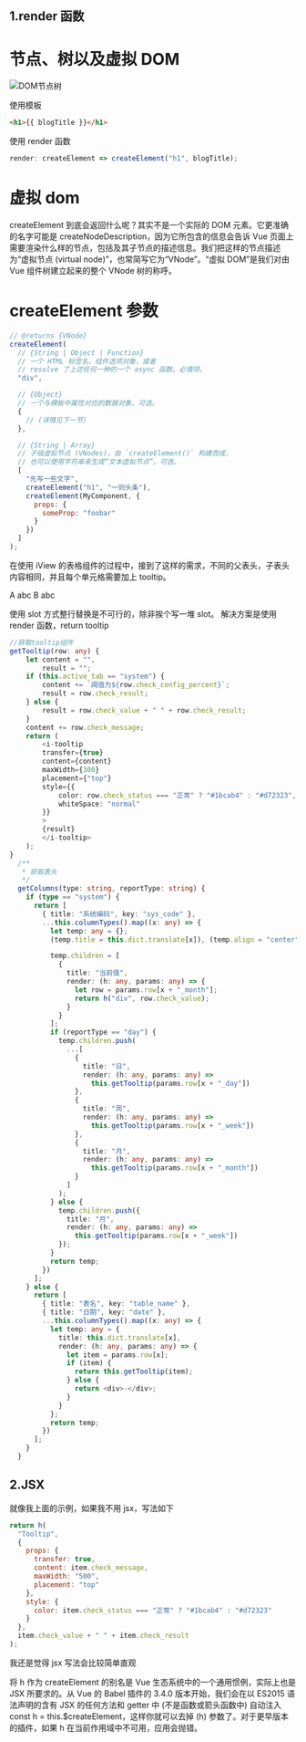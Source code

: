 ## 1.render 函数

# 节点、树以及虚拟 DOM

![DOM节点树](https://cn.vuejs.org/images/dom-tree.png)

使用模板

```html
<h1>{{ blogTitle }}</h1>
```

使用 render 函数

```js
render: createElement => createElement("h1", blogTitle);
```

# 虚拟 dom

createElement 到底会返回什么呢？其实不是一个实际的 DOM 元素。它更准确的名字可能是 createNodeDescription，因为它所包含的信息会告诉 Vue 页面上需要渲染什么样的节点，包括及其子节点的描述信息。我们把这样的节点描述为“虚拟节点 (virtual node)”，也常简写它为“VNode”。“虚拟 DOM”是我们对由 Vue 组件树建立起来的整个 VNode 树的称呼。

# createElement 参数

```js
// @returns {VNode}
createElement(
  // {String | Object | Function}
  // 一个 HTML 标签名、组件选项对象，或者
  // resolve 了上述任何一种的一个 async 函数。必填项。
  "div",

  // {Object}
  // 一个与模板中属性对应的数据对象。可选。
  {
    // (详情见下一节)
  },

  // {String | Array}
  // 子级虚拟节点 (VNodes)，由 `createElement()` 构建而成，
  // 也可以使用字符串来生成“文本虚拟节点”。可选。
  [
    "先写一些文字",
    createElement("h1", "一则头条"),
    createElement(MyComponent, {
      props: {
        someProp: "foobar"
      }
    })
  ]
);
```

在使用 iView 的表格组件的过程中，接到了这样的需求，不同的父表头，子表头内容相同，并且每个单元格需要加上 tooltip。

A abc B abc

使用 slot 方式整行替换是不可行的，除非挨个写一堆 slot。
解决方案是使用 render 函数，return tooltip

```typescript
//获取tooltip组件
getTooltip(row: any) {
    let content = "",
        result = "";
    if (this.active_tab == "system") {
        content += `阈值为${row.check_config_percent}`;
        result = row.check_result;
    } else {
        result = row.check_value + " " + row.check_result;
    }
    content += row.check_message;
    return (
        <i-tooltip
        transfer={true}
        content={content}
        maxWidth={300}
        placement={"top"}
        style={{
            color: row.check_status === "正常" ? "#1bcab4" : "#d72323",
            whiteSpace: "normal"
        }}
        >
        {result}
        </i-tooltip>
    );
}
  /**
   * 获取表头
   */
  getColumns(type: string, reportType: string) {
    if (type == "system") {
      return [
        { title: "系统编码", key: "sys_code" },
        ...this.columnTypes().map((x: any) => {
          let temp: any = {};
          (temp.title = this.dict.translate[x]), (temp.align = "center");

          temp.children = [
            {
              title: "当前值",
              render: (h: any, params: any) => {
                let row = params.row[x + "_month"];
                return h("div", row.check_value);
              }
            }
          ];
          if (reportType == "day") {
            temp.children.push(
              ...[
                {
                  title: "日",
                  render: (h: any, params: any) =>
                    this.getTooltip(params.row[x + "_day"])
                },
                {
                  title: "周",
                  render: (h: any, params: any) =>
                    this.getTooltip(params.row[x + "_week"])
                },
                {
                  title: "月",
                  render: (h: any, params: any) =>
                    this.getTooltip(params.row[x + "_month"])
                }
              ]
            );
          } else {
            temp.children.push({
              title: "月",
              render: (h: any, params: any) =>
                this.getTooltip(params.row[x + "_week"])
            });
          }
          return temp;
        })
      ];
    } else {
      return [
        { title: "表名", key: "table_name" },
        { title: "日期", key: "date" },
        ...this.columnTypes().map((x: any) => {
          let temp: any = {
            title: this.dict.translate[x],
            render: (h: any, params: any) => {
              let item = params.row[x];
              if (item) {
                return this.getTooltip(item);
              } else {
                return <div>-</div>;
              }
            }
          };
          return temp;
        })
      ];
    }
  }

```

## 2.JSX

就像我上面的示例，如果我不用 jsx，写法如下

```js
return h(
  "Tooltip",
  {
    props: {
      transfer: true,
      content: item.check_message,
      maxWidth: "500",
      placement: "top"
    },
    style: {
      color: item.check_status === "正常" ? "#1bcab4" : "#d72323"
    }
  },
  item.check_value + " " + item.check_result
);
```

我还是觉得 jsx 写法会比较简单直观

将 h 作为 createElement 的别名是 Vue 生态系统中的一个通用惯例，实际上也是 JSX 所要求的。从 Vue 的 Babel 插件的 3.4.0 版本开始，我们会在以 ES2015 语法声明的含有 JSX 的任何方法和 getter 中 (不是函数或箭头函数中) 自动注入 const h = this.\$createElement，这样你就可以去掉 (h) 参数了。对于更早版本的插件，如果 h 在当前作用域中不可用，应用会抛错。
